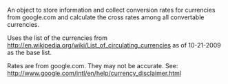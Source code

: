 An object to store information and collect conversion rates for currencies from google.com and calculate the cross rates among all convertable currencies.  


Uses the list of the currencies from http://en.wikipedia.org/wiki/List_of_circulating_currencies as of 10-21-2009 as the base list.

Rates are from google.com.  They may not be accurate.  See: http://www.google.com/intl/en/help/currency_disclaimer.html
